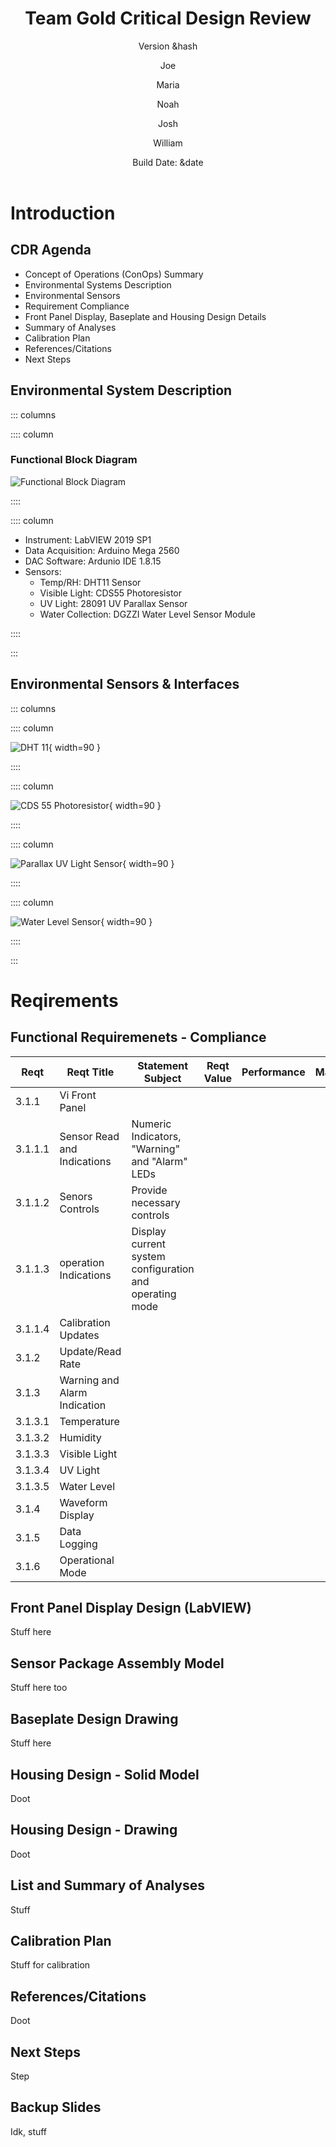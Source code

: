 ﻿---
title:
 - Team Gold Critical Design Review
subtitle:
 - Version &hash
author:
 - Joe
 - Maria
 - Noah
 - Josh
 - William
institute:
 - SNHU/CETA, EG-207
titlegraphic: resources/SNHU-CETA.png
theme: Madrid
navigation: frame
date: "Build Date: &date"
aspectratio: 1610
logo: resources/logo.png
fontsize: 8pt
---


# Introduction

## CDR Agenda

 - Concept of Operations (ConOps) Summary
 - Environmental Systems Description
 - Environmental Sensors
 - Requirement Compliance
 - Front Panel Display, Baseplate and Housing Design Details
 - Summary of Analyses
 - Calibration Plan
 - References/Citations
 - Next Steps


## Environmental System Description

::: columns

:::: column

### Functional Block Diagram

![Functional Block Diagram](resources/placeholder.png)

::::

:::: column

- Instrument: LabVIEW 2019 SP1
- Data Acquisition: Arduino Mega 2560
- DAC Software: Ardunio IDE 1.8.15
- Sensors:
  - Temp/RH: DHT11 Sensor
  - Visible Light: CDS55 Photoresistor
  - UV Light: 28091 UV Parallax Sensor
  - Water Collection: DGZZI Water Level Sensor Module

::::

:::


## Environmental Sensors & Interfaces

::: columns

:::: column

![DHT 11](resources/placeholder.png){ width=90 }

::::

:::: column

![CDS 55 Photoresistor](resources/placeholder.png){ width=90 }

::::

:::: column

![Parallax UV Light Sensor](resources/placeholder.png){ width=90 }

::::

:::: column

![Water Level Sensor](resources/placeholder.png){ width=90 }

::::

:::


# Reqirements

## Functional Requiremenets - Compliance

 | Reqt    | Reqt Title                   | Statement Subject                                       | Reqt Value | Performance | Margin | Notes/Basis |
 |---------|------------------------------|---------------------------------------------------------|------------|-------------|--------|-------------|
 | 3.1.1   | Vi Front Panel               |                                                         |            |             |        |             |
 | 3.1.1.1 | Sensor Read and Indications  | Numeric Indicators, "Warning" and "Alarm" LEDs          |            |             |        |             |
 | 3.1.1.2 | Senors Controls              | Provide necessary controls                              |            |             |        |             |
 | 3.1.1.3 | operation Indications        | Display current system configuration and operating mode |            |             |        |             |
 | 3.1.1.4 | Calibration Updates          |                                                         |            |             |        |             |
 | 3.1.2   | Update/Read Rate             |                                                         |            |             |        |             |
 | 3.1.3   | Warning and Alarm Indication |                                                         |            |             |        |             |
 | 3.1.3.1 | Temperature                  |                                                         |            |             |        |             |
 | 3.1.3.2 | Humidity                     |                                                         |            |             |        |             |
 | 3.1.3.3 | Visible Light                |                                                         |            |             |        |             |
 | 3.1.3.4 | UV Light                     |                                                         |            |             |        |             |
 | 3.1.3.5 | Water Level                  |                                                         |            |             |        |             |
 | 3.1.4   | Waveform Display             |                                                         |            |             |        |             |
 | 3.1.5   | Data Logging                 |                                                         |            |             |        |             |
 | 3.1.6   | Operational Mode             |                                                         |            |             |        |             |


## Front Panel Display Design (LabVIEW)

Stuff here


## Sensor Package Assembly Model

Stuff here too


## Baseplate Design Drawing

Stuff here


## Housing Design - Solid Model

Doot


## Housing Design - Drawing

Doot


## List and Summary of Analyses

Stuff


## Calibration Plan

Stuff for calibration


## References/Citations

Doot 


## Next Steps

Step


## Backup Slides

Idk, stuff
